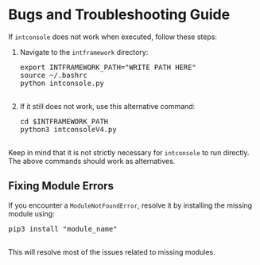 <!DOCTYPE html>
<html lang="en">
<head>
    <meta charset="UTF-8">
    <meta name="viewport" content="width=device-width, initial-scale=1.0">
</head>
<body>
    <h1>Bugs and Troubleshooting Guide</h1>
    <p>If <code>intconsole</code> does not work when executed, follow these steps:</p>
    <ol>
        <li>Navigate to the <code>intframework</code> directory:</li>
        <pre>
export INTFRAMEWORK_PATH="WRITE PATH HERE"
source ~/.bashrc
python intconsole.py
        </pre>
        <li>If it still does not work, use this alternative command:</li>
        <pre>
cd $INTFRAMEWORK_PATH
python3 intconsoleV4.py
        </pre>
    </ol>
    <p>Keep in mind that it is not strictly necessary for <code>intconsole</code> to run directly. The above commands should work as alternatives.</p>
    <h2>Fixing Module Errors</h2>
    <p>If you encounter a <code>ModuleNotFoundError</code>, resolve it by installing the missing module using:</p>
    <pre>
pip3 install "module_name"
    </pre>
    <p>This will resolve most of the issues related to missing modules.</p>
</body>
</html>